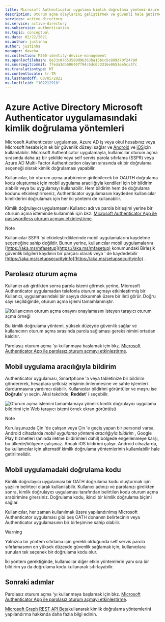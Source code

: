 ```yaml
---
title: Microsoft Authenticator uygulama kimlik doğrulama yöntemi-Azure Active Directory
description: Oturum açma olaylarını geliştirmek ve güvenli hale getirmek için Azure Active Directory Microsoft Authenticator uygulamayı kullanma hakkında bilgi edinin
services: active-directory
ms.service: active-directory
ms.subservice: authentication
ms.topic: conceptual
ms.date: 02/22/2021
ms.author: justinha
author: justinha
manager: daveba
ms.collection: M365-identity-device-management
ms.openlocfilehash: 8e33c87d53580d96363ba15bccbc889370f2479d
ms.sourcegitcommit: f7eda3db606407f94c6dc6c3316e0651ee5ca37c
ms.translationtype: MT
ms.contentlocale: tr-TR
ms.lasthandoff: 03/05/2021
ms.locfileid: "102212918"
---
```

# <a name="authentication-methods-in-azure-active-directory---microsoft-authenticator-app"></a>Azure Active Directory Microsoft Authenticator uygulamasındaki kimlik doğrulama yöntemleri

Microsoft Authenticator uygulaması, Azure AD iş veya okul hesabınız veya Microsoft hesabı için ek bir güvenlik düzeyi sağlar ve [Android](https://go.microsoft.com/fwlink/?linkid=866594) ve [iOS](https://go.microsoft.com/fwlink/?linkid=866594)için kullanılabilir. Microsoft Authenticator uygulamayla, kullanıcılar oturum açma sırasında daha az bir şekilde veya self servis parola sıfırlama (SSPR) veya Azure AD Multi-Factor Authentication olayları sırasında ek bir doğrulama seçeneği olarak kimlik doğrulaması yapabilir.

Kullanıcılar, bir oturum açma arabirimine girilebilecek bir OAUTH doğrulama kodu oluşturmak için mobil uygulama aracılığıyla kendileri için bir bildirim alabilir veya bu uygulamayı kullanabilir. Hem bildirim hem de doğrulama kodunu etkinleştirirseniz, Authenticator uygulamasını kaydeden kullanıcılar kimliklerini doğrulamak için her iki yöntemi de kullanabilir.

Kimlik doğrulayıcı uygulamasını Kullanıcı adı ve parola birleşimi yerine bir oturum açma isteminde kullanmak için bkz. [Microsoft Authenticator App ile passwordless oturum açmayı etkinleştirme](howto-authentication-passwordless-phone.md).

> [!NOTE]
> Kullanıcılar SSPR 'yi etkinleştirdiklerinde mobil uygulamalarını kaydetme seçeneğine sahip değildir. Bunun yerine, kullanıcılar mobil uygulamalarını [https://aka.ms/mfasetup](https://aka.ms/mfasetup) konumundaki Birleşik güvenlik bilgileri kaydının bir parçası olarak veya ' de kaydedebilir [https://aka.ms/setupsecurityinfo](https://aka.ms/setupsecurityinfo) .

## <a name="passwordless-sign-in"></a>Parolasız oturum açma

Kullanıcı adı girdikten sonra parola istemi görmek yerine, Microsoft Authenticator uygulamadan telefonla oturum açmayı etkinleştirmiş bir Kullanıcı, uygulamasındaki bir sayıya dokunmak üzere bir ileti görür. Doğru sayı seçildiğinde, oturum açma işlemi tamamlanmıştır.

![Kullanıcının oturum açma onayını onaylamasını isteyen tarayıcı oturum açma örneği](./media/howto-authentication-passwordless-phone/phone-sign-in-microsoft-authenticator-app.png)

Bu kimlik doğrulama yöntemi, yüksek düzeyde güvenlik sağlar ve kullanıcının oturum açma sırasında parola sağlaması gereksinimini ortadan kaldırır. 

Parolasız oturum açma 'yı kullanmaya başlamak için bkz. [Microsoft Authenticator App ile parolasız oturum açmayı etkinleştirme](howto-authentication-passwordless-phone.md).

## <a name="notification-through-mobile-app"></a>Mobil uygulama aracılığıyla bildirim

Authenticator uygulaması, Smartphone 'a veya tabletinize bir bildirim göndererek, hesaplara yetkisiz erişimin önlenmesine ve sahte işlemleri durdurmasına yardımcı olabilir. Kullanıcılar bildirimi görüntüler ve meşru ise **Doğrula**' yı seçin. Aksi takdirde, **Reddet**' i seçebilir.

![Oturum açma işlemini tamamlamaya yönelik kimlik doğrulayıcı uygulama bildirimi için Web tarayıcı istemi örnek ekran görüntüsü](media/tutorial-enable-azure-mfa/azure-multi-factor-authentication-browser-prompt.png)

> [!NOTE]
> Kuruluşunuzda Çin 'de çalışan veya Çin 'e geçiş yapan bir personel varsa, Android cihazlarda *mobil uygulama yöntemi aracılığıyla bildirim* , Google Play hizmetleri (anında iletme bildirimleri dahil) bölgede engellenmeye karşı, bu ülkede/bölgede çalışmaz. Ancak iOS bildirimi çalışır. Android cihazlarda, bu kullanıcılar için alternatif kimlik doğrulama yöntemlerinin kullanılabilir hale getirilmelidir.

## <a name="verification-code-from-mobile-app"></a>Mobil uygulamadaki doğrulama kodu

Kimlik doğrulayıcı uygulaması bir OATH doğrulama kodu oluşturmak için yazılım belirteci olarak kullanılabilir. Kullanıcı adınızı ve parolanızı girdikten sonra, kimlik doğrulayıcı uygulaması tarafından belirtilen kodu oturum açma arabirimine girersiniz. Doğrulama kodu, ikinci bir kimlik doğrulama biçimi sağlar.

Kullanıcılar, her zaman kullanılmak üzere yapılandırılmış Microsoft Authenticator uygulaması gibi beş OATH donanım belirtecinin veya Authenticator uygulamasının bir birleşimine sahip olabilir.

> [!WARNING]
> Yalnızca bir yöntem sıfırlama için gerekli olduğunda self servis parola sıfırlamasının en yüksek düzeyde güvenlik sağlamak için, kullanıcılara sunulan tek seçenek bir doğrulama kodu olur.
>
> İki yöntem gerektiğinde, kullanıcılar diğer etkin yöntemlerin yanı sıra bir bildirim ya da doğrulama kodu kullanarak sıfırlayabilir.

## <a name="next-steps"></a>Sonraki adımlar

Parolasız oturum açma 'yı kullanmaya başlamak için bkz. [Microsoft Authenticator App ile parolasız oturum açmayı etkinleştirme](howto-authentication-passwordless-phone.md).

[Microsoft Graph REST API Beta](/graph/api/resources/authenticationmethods-overview?view=graph-rest-beta)kullanarak kimlik doğrulama yöntemlerini yapılandırma hakkında daha fazla bilgi edinin.
